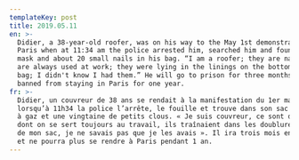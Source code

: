 ```yaml
---
templateKey: post
title: 2019.05.11
en: >-
  Didier, a 38-year-old roofer, was on his way to the May 1st demonstration in
  Paris when at 11:34 am the police arrested him, searched him and found a gas
  mask and about 20 small nails in his bag. “I am a roofer; they are nails that
  are always used at work; they were lying in the linings on the bottom of my
  bag; I didn't know I had them.” He will go to prison for three months and is
  banned from staying in Paris for one year.  
fr: >-
  Didier, un couvreur de 38 ans se rendait à la manifestation du 1er mai à Paris
  lorsqu’à 11h34 la police l’arrête, le fouille et trouve dans son sac un masque
  à gaz et une vingtaine de petits clous. « Je suis couvreur, ce sont des clous
  dont on se sert toujours au travail, ils traînaient dans les doublures du fond
  de mon sac, je ne savais pas que je les avais ». Il ira trois mois en prison,
  et ne pourra plus se rendre à Paris pendant 1 an.
---
```


